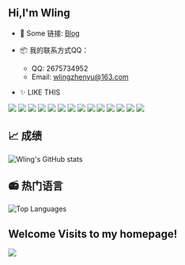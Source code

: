 ## Hi,I'm **Wling**
- 💬 Some 链接: [Blog](https://ling.crashvibe.cn/)
- 📦 我的联系方式QQ：
  - QQ: 2675734952
  - Email: wlingzhenyu@163.com

- ✨ LIKE THIS
  
![](https://img.shields.io/badge/Python-3e74a2?style=flat-square&logo=Python&logoColor=fff)
![](https://img.shields.io/badge/UV-DE5FE9?style=flat-square&logo=uv&logoColor=fff)
![](https://img.shields.io/badge/HTML-e76029?style=flat-square&logo=html5&logoColor=fff)
![](https://img.shields.io/badge/CSS-275ee4?style=flat-square&logo=css3&logoColor=fff)
![](https://img.shields.io/badge/JavaScript-eeca03?style=flat-square&logo=javascript&logoColor=fff)
![](https://img.shields.io/badge/Typescript-3178C6?style=flat-square&logo=typescript&logoColor=fff)
![](https://img.shields.io/badge/Vue.js-%234FC08D?style=flat-square&logo=Vue.js&logoColor=fff)
![](https://img.shields.io/badge/Nuxt-00DC82?style=flat-square&logo=nuxt&logoColor=fff)
![](https://img.shields.io/badge/Windows11-0078d6?style=flat-square&logo=windows&logoColor=fff)
![](https://img.shields.io/badge/macos-000000?style=flat-square&logo=macos&logoColor=fff)
![](https://img.shields.io/badge/Debian-%23A81D33?style=flat-square&logo=debian&logoColor=white)
![](https://img.shields.io/badge/Docker-%232496ED?style=flat-square&logo=docker&logoColor=white)
![](https://img.shields.io/badge/Vscode-%23007ACC?style=flat-square&logo=visualstudiocode&logoColor=fff)
![](https://img.shields.io/badge/JAVA-FF7800?style=flat-square&logo=java&logoColor=fff)


## 📈 成绩
![Wling's GitHub stats](https://github-readme-stats.vercel.app/api?username=wling-art&show_icons=true&theme=radical)

## 📻 热门语言

![Top Languages](https://github-readme-stats.vercel.app/api/top-langs/?username=wling-art&layout=compact&theme=radical)


## Welcome Visits to my homepage!

<div align="left"><img align="left" src="https://moe-counter.glitch.me/get/@wling?theme=rule34" ></div>
